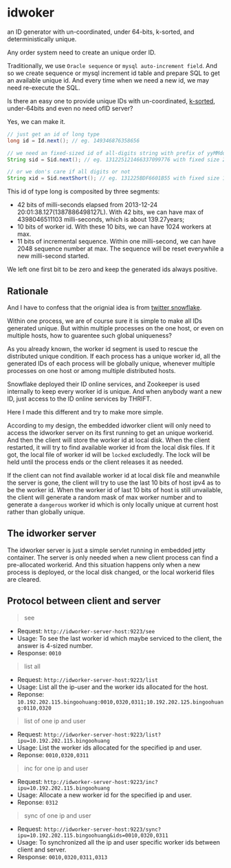 idwoker
=======

an ID generator with un-coordinated, under 64-bits, k-sorted, and deterministically unique.

Any order system need to create an unique order ID.

Traditionally, we use `Oracle sequence` or `mysql auto-increment field`. And so we create sequence or mysql increment id table and prepare SQL to get an available unique id. And every time when we need a new id, we may need re-execute the SQL.

Is there an easy one to provide unique IDs with un-coordinated, [k-sorted](http://ci.nii.ac.jp/naid/110002673489/), under-64bits and even no need ofID server?

Yes, we can make it.

```java
// just get an id of long type
long id = Id.next(); // eg. 149346876358656

// we need an fixed-sized id of all-digits string with prefix of yyMMdd
String sid = Sid.next(); // eg. 131225121466337099776 with fixed size 21.

// or we don's care if all digits or not
String xid = Sid.nextShort(); // eg. 131225BDF6601B55 with fixed size 16.

```

This id of type long is composited by three segments:

+ 42 bits of milli-seconds elapsed from 2013-12-24 20:01:38.127(1387886498127L). With 42 bits, we can have max of 4398046511103 milli-seconds, which is about 139.27years;
+ 10 bits of worker id. With these 10 bits, we can have 1024 workers at max.
+ 11 bits of incremental sequence. Within one milli-second, we can have 2048 sequence number at max. The sequence will be reset everywhile a new milli-second started.

We left one first bit to be zero and keep the generated ids always positive. 

## Rationale

And I have to confess that the orignial idea is from [twitter snowflake](https://github.com/twitter/snowflake).

Within one process, we are of course sure it is simple to make all IDs generated unique. But within multiple processes on the one host, or even on multiple hosts, how to guarentee such global uniqueness? 

As you already known, the worker id segment is used to rescue the distributed unique condition. If each process has a unique worker id, all the generated IDs of each process will be globally unique, whenever multiple processes on one host or among multiple distributed hosts.

Snowflake deployed their ID online services, and Zookeeper is used internally to keep every worker id is unique. And when anybody want a new ID, just access to the ID online services by THRIFT.

Here I made this different and try to make more simple.

According to my design, the embedded idworker client will only need to access the idworker server on its first running to get an unique workerid. And then the client will store the worker id at local disk. When the client restarted, it will try to find available worker id from the local disk files. If it got, the local file of worker id will be `locked` excludedly. The lock will be held until the process ends or the client releases it as needed.

If the client can not find available worker id at local disk file and meanwhile the server is gone, the client will try to use the last 10 bits of host ipv4 as to be the worker id. When the worker id of last 10 bits of host is still unvailable, the client will generate a random mask of max worker number and to generate a `dangerous` worker id which is only locally unique at current host rather than globally unique.

## The idworker server
The idworker server is just a simple servlet running in embedded jetty container.
The server is only needed when a new client process can find a pre-allocated workerid. And this situation happens only when a new process is deployed, or the local disk changed, or the local workerid files are cleared.


## Protocol between client and server

> see

+ Request: `http://idworker-server-host:9223/see`
+ Usage: To see the last worker id which maybe serviced to the client, the answer is 4-sized number.
+ Response: `0010`

> list all

+ Request: `http://idworker-server-host:9223/list`
+ Usage: List all the ip-user and the worker ids allocated for the host.
+ Reponse: `10.192.202.115.bingoohuang:0010,0320,0311;10.192.202.125.bingoohuang:0110,0320`

> list of one ip and user

+ Request: `http://idworker-server-host:9223/list?ipu=10.192.202.115.bingoohuang`
+ Usage: List the worker ids allocated for the specified ip and user.
+ Reponse: `0010,0320,0311`

> inc for one ip and user
	
+ Request: `http://idworker-server-host:9223/inc?ipu=10.192.202.115.bingoohuang`
+ Usage: Allocate a new worker id for the specified ip and user.
+ Reponse: `0312`

> sync of one ip and user

+ Request: `http://idworker-server-host:9223/sync?ipu=10.192.202.115.bingoohuang&ids=0010,0320,0311`
+ Usage: To synchronized all the ip and user specific worker ids between client and server.
+ Response: `0010,0320,0311,0313`


